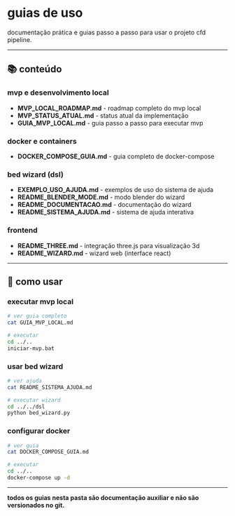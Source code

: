 # guias de uso

documentação prática e guias passo a passo para usar o projeto cfd pipeline.

---

## 📚 conteúdo

### mvp e desenvolvimento local
- **MVP_LOCAL_ROADMAP.md** - roadmap completo do mvp local
- **MVP_STATUS_ATUAL.md** - status atual da implementação
- **GUIA_MVP_LOCAL.md** - guia passo a passo para executar mvp

### docker e containers
- **DOCKER_COMPOSE_GUIA.md** - guia completo de docker-compose

### bed wizard (dsl)
- **EXEMPLO_USO_AJUDA.md** - exemplos de uso do sistema de ajuda
- **README_BLENDER_MODE.md** - modo blender do wizard
- **README_DOCUMENTACAO.md** - documentação do wizard
- **README_SISTEMA_AJUDA.md** - sistema de ajuda interativa

### frontend
- **README_THREE.md** - integração three.js para visualização 3d
- **README_WIZARD.md** - wizard web (interface react)

---

## 🎯 como usar

### executar mvp local
```bash
# ver guia completo
cat GUIA_MVP_LOCAL.md

# executar
cd ../..
iniciar-mvp.bat
```

### usar bed wizard
```bash
# ver ajuda
cat README_SISTEMA_AJUDA.md

# executar wizard
cd ../../dsl
python bed_wizard.py
```

### configurar docker
```bash
# ver guia
cat DOCKER_COMPOSE_GUIA.md

# executar
cd ../..
docker-compose up -d
```

---

**todos os guias nesta pasta são documentação auxiliar e não são versionados no git.**
